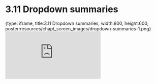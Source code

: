 # 3.11 Dropdown summaries
 
{type: iframe, title:3.11 Dropdown summaries, width:800, height:600, poster:resources/chapt_screen_images/dropdown-summaries-1.png}
![](https://sayumiyork.github.io/miniCURE-16S_Test/dropdown-summaries-1.html)
 

 
